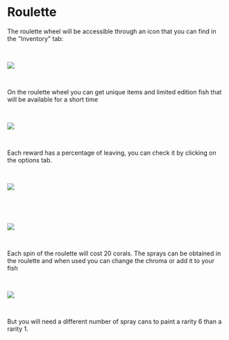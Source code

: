 # Roulette

The roulette wheel will be accessible through an icon that you can find in the "Inventory" tab:

​

![](https://cointofish.gitbook.io/\~/files/v0/b/gitbook-x-prod.appspot.com/o/spaces%2F-MjiuW19Q0Ffw\_8xjwJo%2Fuploads%2F4gXVejuNI05EELZQ2dCK%2Fimage.png?alt=media\&token=d8651b50-dde6-4276-b0df-e0020da2356c)

​

On the roulette wheel you can get unique items and limited edition fish that will be available for a short time

​

![](https://cointofish.gitbook.io/\~/files/v0/b/gitbook-x-prod.appspot.com/o/spaces%2F-MjiuW19Q0Ffw\_8xjwJo%2Fuploads%2FwVBNfbS0wrMlLm7k6PHF%2Fimage.png?alt=media\&token=c73c5c28-0b4e-418f-acdd-44886d188deb)

​

Each reward has a percentage of leaving, you can check it by clicking on the options tab.

​

![](https://cointofish.gitbook.io/\~/files/v0/b/gitbook-x-prod.appspot.com/o/spaces%2F-MjiuW19Q0Ffw\_8xjwJo%2Fuploads%2FP6XuVmnKejpcXjahdRHm%2Fimage.png?alt=media\&token=b093f492-0a7a-45bc-9e92-697db0ddf3fa)

​

​

![](https://cointofish.gitbook.io/\~/files/v0/b/gitbook-x-prod.appspot.com/o/spaces%2F-MjiuW19Q0Ffw\_8xjwJo%2Fuploads%2FOMfTsDJbXuo37NMX0dIp%2Fimage.png?alt=media\&token=71e7b9f2-a3a7-40f2-90d4-bba2743bb92e)

​

Each spin of the roulette will cost 20 corals. The sprays can be obtained in the roulette and when used you can change the chroma or add it to your fish

​

![](https://cointofish.gitbook.io/\~/files/v0/b/gitbook-x-prod.appspot.com/o/spaces%2F-MjiuW19Q0Ffw\_8xjwJo%2Fuploads%2FPdAiSvsPTICjnMH1Pbb4%2F2021-10-08\_23-46-08%20\(1\).gif?alt=media\&token=1f549685-c8ae-44fc-ae5f-79f8e592acb2)

​

But you will need a different number of spray cans to paint a rarity 6 than a rarity 1.
